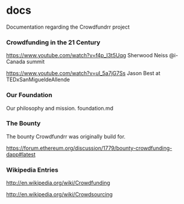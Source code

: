 # docs
Documentation regarding the Crowdfundrr project


### Crowdfunding in the 21 Century
https://www.youtube.com/watch?v=f4p_I3t5Uqg Sherwood Neiss @i-Canada summit

https://www.youtube.com/watch?v=uI_5a7jG7Ss Jason Best at TEDxSanMigueldeAllende


### Our Foundation
Our philosophy and mission.
foundation.md


### The  Bounty
The bounty Crowdfundrr was originally build for.

https://forum.ethereum.org/discussion/1779/bounty-crowdfunding-dapp#latest


### Wikipedia Entries
http://en.wikipedia.org/wiki/Crowdfunding

http://en.wikipedia.org/wiki/Crowdsourcing
